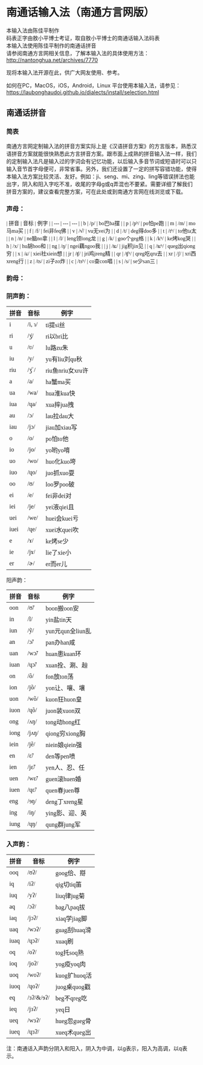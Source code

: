 # 南通话输入法（南通方言网版）
本输入法由陈佳平制作<br>
码表正字由敖小平博士考证，取自敖小平博士的南通话输入法码表<br>
本输入法使用陈佳平制作的南通话拼音<br>
请参阅南通方言网相关信息，了解本输入法的具体使用方法：<br>
http://nantonghua.net/archives/7770 <br>

现将本输入法开源在此，供广大网友使用、参考。<br>

如何在PC，MacOS，iOS，Android，Linux 平台使用本输入法，请参见：<br>
https://laubonghaudoi.github.io/dialects/install/selection.html

## 南通话拼音

### 简表


南通方言网定制输入法的拼音方案实际上是《汉语拼音方案》的方言版本，熟悉汉语拼音方案就能很快熟悉此方言拼音方案。跟市面上成熟的拼音输入法一样，我们的定制输入法凡是输入过的字词会有记忆功能，以后输入多音节词或短语时可以只输入音节首字母便可，非常省事。另外，我们还设置了一定的拼写容错功能，使得本输入法方案比较灵活、友好。例如：ji、seng、mi、zing、ling等错误拼法也能出字，阴入和阳入字吃不准，收尾的字母g或q弄混也不要紧。需要详细了解我们拼音方案的，建议查看完整方案，可在此处或到南通方言网在线浏览或下载。

### 声母：
<span style="font-family:Times;">
| 拼音 | 音标 | 例字 |
| --- | --- | --- |
| b | /p/ | bo巴ba摆 |
| p | /pʰ/ | po怕pe跑 |
| m | /m/ | mo马ma买 |
| f | /f/ | fei非feq佛 |
| v | /v̊/ | vu无vei为 |
| d | /t/ | deg得doo多 |
| t | /tʰ/ | to他ta太 |
| n | /n/ | ne脑no拿 |
| l | /l/ | leng领long龙 |
| g | /k/ | goo个geg格 |
| k | /kʰ/ | ke烤kog哭 |
| h | /x/ | hu胡hoo和 |
| ng | /ŋ/ | ngei藕ngoo我 |
| j | /ʨ/ | jig积jin见 |
| q | /ʨʰ/ | queg出qiong穷 |
| x | /ɕ/ | xiei社xiein想 |
| jr | /ʧ/ | jri鸡jreng精 |
| qr | /ʧʰ/ | qreg吃qru去 |
| xr | /ʃ/ | xri西xreng行 |
| z | /ts/ | zi子zo炸 |
| c | /tsʰ/ | co查con唱 |
| s | /s/ | se少san三 |

### 韵母：

### 阴声韵：

| 拼音 | 音标 | 例字 |
| --- | --- | --- |
| i | /i, ɿ/ | ti提si丝 |
| ri | /ʒ̍/ | ri以bri比 |
| u | /ʋ/ | lu路zu朱 |
| iu | /y/ | yu有liu刘qu秋 |
| riu | /ʒ̍ʾ/ | riu鱼nriu女xru许 |
| a | /a/ | ha蟹ma买 |
| ua | /wa/ | hua淮kua快 |
| iua | /ɥa/ | xua摔jua拽 |
| au | /ɔ/ | lau拉dau大 |
| iau | /jɔ/ | jiau加xiau写 |
| o | /o/ | po怕to他 |
| io | /jo/ | yo哟yo唷 |
| uo | /wo/ | huo化kuo垮 |
| iuo | /ɥo/ | juo抓xuo耍 |
| oo | /ʊ/ | loo罗poo破 |
| ei | /e/ | fei非dei对 |
| iei | /je/ | yei液qiei且 |
| uei | /we/ | huei会kuei亏 |
| iuei | /ɥe/ | xuei水quei吹 |
| e | /ɤ/ | ke烤se少 |
| ie | /jɤ/ | lie了xie小 |
| er | /ɚ/ | er而er儿 |

阳声韵：

| 拼音 | 音标 | 例字 |
| --- | --- | --- |
| oon | /ʊ̃/ | boon搬oon安 |
| in | /ĩ/ | yin盐tin天 |
| iun | /ỹ/ | yun元qun全liun乱 |
| an | /ɔ̃/ | pan办han咸 |
| uan | /wɔ̃/ | huan患kuan环 |
| iuan | /ɥɔ̃/ | xuan拴、涮、赸 |
| on | /õ/ | fon放ton荡 |
| ion | /jõ/ | yon让、嚷、壤 |
| uon | /wõ/ | kuon狂huon皇 |
| iuon | /ɥõ/ | juon装xuon双 |
| ong | /ʌŋ/ | tong动hong红 |
| iong | /jʌŋ/ | qiong穷xiong胸 |
| iein | /jẽ/ | niein娘qiein强 |
| en | /ɛ̃/ | den等pen喷 |
| ien | /jɛ̃/ | yen人、忍、任 |
| uen | /wɛ̃/ | guen滚huen婚 |
| iuen | /ɥɛ̃/ | quen春juen尊 |
| eng | /ɘŋ/ | deng丁xreng星 |
| ing | /iŋ/ | ying影、迎、英 |
| iung | /ɥŋ/ | qung群jung军 |

### 入声韵：

| 拼音 | 音标 | 例字 |
| --- | --- | --- |
| ooq | /ʊʔ/ | goog佮、搿 |
| iq | /iʔ/ | qig切tiq笛 |
| iuq | /yʔ/ | liuq律jug菊 |
| aq | /ɔʔ/ | bag八paq拔 |
| iaq | /jɔʔ/ | xiaq学jiag脚 |
| uaq | /wɔʔ/ | guag刮huaq滑 |
| iuaq | /ɥɔʔ/ | xuaq刷 |
| oq | /oʔ/ | tog托soq熟 |
| ioq | /joʔ/ | yog疫yoq肉 |
| uoq | /woʔ/ | kuog扩huoq活 |
| iuoq | /ɥoʔ/ | juog桌quog戳 |
| eq | /ɜʔ/&amp;/ɘʔ/ | beg不qreg吃 |
| ieq | /jɜʔ/ | yeq日 |
| ueq | /wɜʔ/ | hueg忽gueg骨 |
| iueq | /ɥɜʔ/ | xueq术queg出 |
</span>
注：南通话入声韵分阴入和阳入，阴入为中调，以g表示，阳入为高调，以q表示。